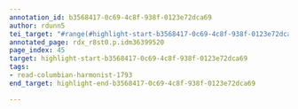 ```yaml
---
annotation_id: b3568417-0c69-4c8f-938f-0123e72dca69
author: rdunn5
tei_target: "#range(#highlight-start-b3568417-0c69-4c8f-938f-0123e72dca69, #highlight-end-b3568417-0c69-4c8f-938f-0123e72dca69)"
annotated_page: rdx_r8st0.p.idm36399520
page_index: 45
target: highlight-start-b3568417-0c69-4c8f-938f-0123e72dca69
tags:
- read-columbian-harmonist-1793
end_target: highlight-end-b3568417-0c69-4c8f-938f-0123e72dca69

---
```


